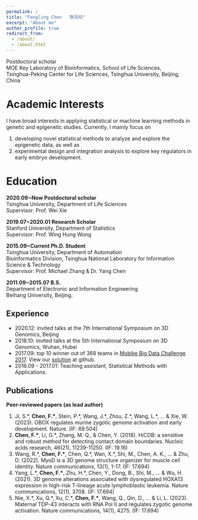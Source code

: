 ```yaml
---
permalink: /
title: "Fengling Chen   陈凤玲"
excerpt: "About me"
author_profile: true
redirect_from: 
  - /about/
  - /about.html
---
```


Postdoctoral scholar  
MOE Key Laboratory of Bioinformatics, School of Life Sciences,  
Tsinghua-Peking Center for Life Sciences, Tsinghua University, Beijing, China

Academic Interests
======
I have broad interests in applying statistical or machine learning methods in genetic and epigenetic studies. Currently, I mainly focus on   
1) developing novel statistical methods to analyze and explore the epigenetic data, as well as
2) experimental design and integration analysis to explore key regulators in early embryo development.

Education
======
**2020.09~Now     Postdoctoral scholar**  
Tsinghua University, Department of Life Sciences  
Supervisor: Prof. Wei Xie

**2019.07~2020.01    Research Scholar**  
Stanford University, Department of Statistics  
Supervisor: Prof. Wing Hung Wong

**2015.09~Current    Ph.D. Student**  
Tsinghua University, Department of Automation  
Bioinformatics Division, Tsinghua National Laboratory for Information Science & Technology  
Supervisor: Prof. Michael Zhang & Dr. Yang Chen  

**2011.09~2015.07    B.S.**  
Department of Electronic and Information Engineering  
Beihang University, Beijing.  

Experience
------
* 2020.12: invited talks at the 7th International Symposium on 3D Genomics, Beijing
* 2018.10: invited talks at the 5th International Symposium on 3D Genomics, Wuhan, Hubei
* 2017.09: top 10 winner out of 368 teams in [Mobike Big Data Challenge 2017](https://biendata.com/competition/mobike/). View our [solution](https://github.com/ChenFengling/mobike-cup) at github.  
* 2016.09 - 2017.01: Teaching assistant, Statistical Methods with Applications.  

Publications
------
**Peer-reviewed papers (as lead author)**
1. Ji, S.\*, **Chen, F.\***, Stein, P.\*, Wang, J.\*, Zhou, Z.\*, Wang, L.\*, ... & Xie, W. (2023). OBOX regulates murine zygotic genome activation and early development. Nature. (IF: 69.504)
2. **Chen, F.\***, Li, G.\*, Zhang, M. Q., & Chen, Y. (2018). HiCDB: a sensitive and robust method for detecting contact domain boundaries. Nucleic acids research, 46(21), 11239-11250. (IF: 19.16)
3. Wang, R.\*, **Chen, F.\***, Chen, Q.\*, Wan, X.\*, Shi, M., Chen, A. K., ... & Zhu, D. (2022). MyoD is a 3D genome structure organizer for muscle cell identity. Nature communications, 13(1), 1-17. (IF: 17.694)
4. Yang, L.\*, **Chen, F.\***, Zhu, H.\*, Chen, Y., Dong, B., Shi, M., ... & Wu, H. (2021). 3D genome alterations associated with dysregulated HOXA13 expression in high-risk T-lineage acute lymphoblastic leukemia. Nature communications, 12(1), 3708. (IF: 17.694)
5. Nie, X.\*, Xu, Q.\*, Xu, C.\*, **Chen, F.\***, Wang, Q., Qin, D., … & Li, L. (2023). Maternal TDP-43 interacts with RNA Pol II and regulates zygotic genome activation. Nature communications, 14(1), 4275. (IF: 17.694)
